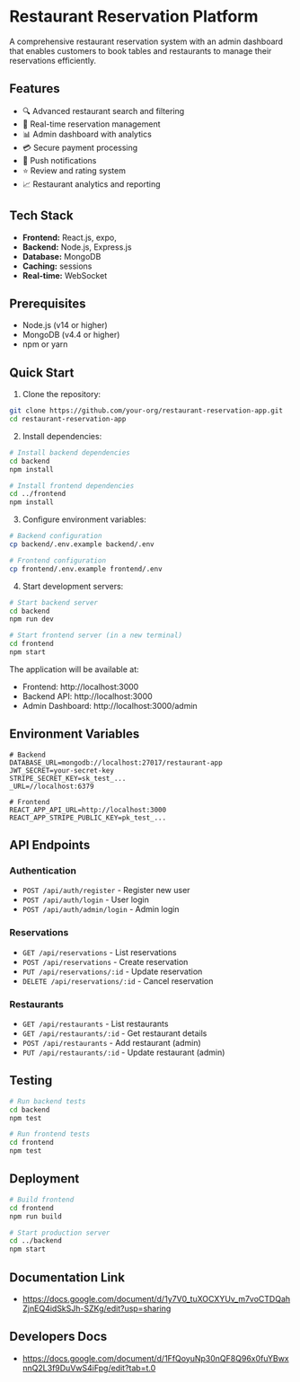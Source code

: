 # Restaurant Reservation Platform

A comprehensive restaurant reservation system with an admin dashboard that enables customers to book tables and restaurants to manage their reservations efficiently.

## Features

- 🔍 Advanced restaurant search and filtering
- 📅 Real-time reservation management
- 📊 Admin dashboard with analytics
- 💳 Secure payment processing
- 📱 Push notifications
- ⭐ Review and rating system
- 📈 Restaurant analytics and reporting

## Tech Stack

- **Frontend:** React.js, expo,
- **Backend:** Node.js, Express.js
- **Database:** MongoDB
- **Caching:** sessions
- **Real-time:** WebSocket

## Prerequisites

- Node.js (v14 or higher)
- MongoDB (v4.4 or higher)
- npm or yarn

## Quick Start

1. Clone the repository:
```bash
git clone https://github.com/your-org/restaurant-reservation-app.git
cd restaurant-reservation-app
```

2. Install dependencies:
```bash
# Install backend dependencies
cd backend
npm install

# Install frontend dependencies
cd ../frontend
npm install
```

3. Configure environment variables:
```bash
# Backend configuration
cp backend/.env.example backend/.env

# Frontend configuration
cp frontend/.env.example frontend/.env
```

4. Start development servers:
```bash
# Start backend server
cd backend
npm run dev

# Start frontend server (in a new terminal)
cd frontend
npm start
```

The application will be available at:
- Frontend: http://localhost:3000
- Backend API: http://localhost:3000
- Admin Dashboard: http://localhost:3000/admin

## Environment Variables

```env
# Backend
DATABASE_URL=mongodb://localhost:27017/restaurant-app
JWT_SECRET=your-secret-key
STRIPE_SECRET_KEY=sk_test_...
_URL=//localhost:6379

# Frontend
REACT_APP_API_URL=http://localhost:3000
REACT_APP_STRIPE_PUBLIC_KEY=pk_test_...
```



## API Endpoints

### Authentication
- `POST /api/auth/register` - Register new user
- `POST /api/auth/login` - User login
- `POST /api/auth/admin/login` - Admin login

### Reservations
- `GET /api/reservations` - List reservations
- `POST /api/reservations` - Create reservation
- `PUT /api/reservations/:id` - Update reservation
- `DELETE /api/reservations/:id` - Cancel reservation

### Restaurants
- `GET /api/restaurants` - List restaurants
- `GET /api/restaurants/:id` - Get restaurant details
- `POST /api/restaurants` - Add restaurant (admin)
- `PUT /api/restaurants/:id` - Update restaurant (admin)

## Testing

```bash
# Run backend tests
cd backend
npm test

# Run frontend tests
cd frontend
npm test
```

## Deployment

```bash
# Build frontend
cd frontend
npm run build

# Start production server
cd ../backend
npm start
```

## Documentation Link
 - https://docs.google.com/document/d/1y7V0_tuXOCXYUv_m7voCTDQahZjnEQ4idSkSJh-SZKg/edit?usp=sharing
## Developers Docs
 - https://docs.google.com/document/d/1FfQoyuNp30nQF8Q96x0fuYBwxnnQ2L3f9DuVwS4iFpg/edit?tab=t.0
 